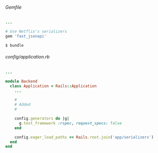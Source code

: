 ###### Gemfile

```ruby
...

# Use Netflix's serializers
gem 'fast_jsonapi'

```

```bash
$ bundle
```

###### config/application.rb

```ruby
...

module Backend
  class Application < Rails::Application
    ...

    #
    # Added
    #

    config.generators do |g|
      g.test_framework :rspec, request_specs: false
    end

    config.eager_load_paths << Rails.root.join('app/serializers')
  end
end

```

<!-- factory setup stuff -->

